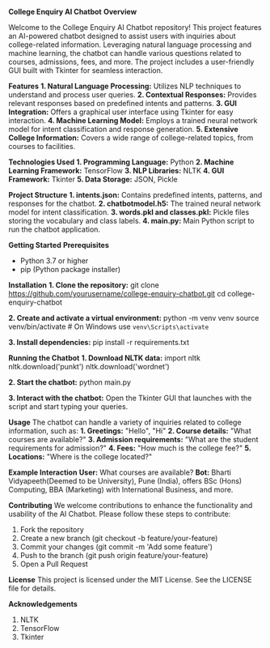 **College Enquiry AI Chatbot**
**Overview**

Welcome to the College Enquiry AI Chatbot repository! This project features an AI-powered chatbot designed to assist users with inquiries about college-related information. Leveraging natural language processing and machine learning, the chatbot can handle various questions related to courses, admissions, fees, and more. The project includes a user-friendly GUI built with Tkinter for seamless interaction.

**Features**
**1. Natural Language Processing:** Utilizes NLP techniques to understand and process user queries.
**2. Contextual Responses:** Provides relevant responses based on predefined intents and patterns.
**3. GUI Integration:** Offers a graphical user interface using Tkinter for easy interaction.
**4. Machine Learning Model:** Employs a trained neural network model for intent classification and response generation.
**5. Extensive College Information:** Covers a wide range of college-related topics, from courses to facilities.

**Technologies Used**
**1. Programming Language:** Python
**2. Machine Learning Framework:** TensorFlow
**3. NLP Libraries:** NLTK
**4. GUI Framework:** Tkinter
**5. Data Storage:** JSON, Pickle

**Project Structure**
**1. intents.json:** Contains predefined intents, patterns, and responses for the chatbot.
**2. chatbotmodel.h5:** The trained neural network model for intent classification.
**3. words.pkl and classes.pkl:** Pickle files storing the vocabulary and class labels.
**4. main.py:** Main Python script to run the chatbot application.

**Getting Started**
**Prerequisites**
- Python 3.7 or higher
- pip (Python package installer)

**Installation**
**1. Clone the repository:**
git clone https://github.com/yourusername/college-enquiry-chatbot.git
cd college-enquiry-chatbot

**2. Create and activate a virtual environment:**
python -m venv venv
source venv/bin/activate  # On Windows use `venv\Scripts\activate`

**3. Install dependencies:**
pip install -r requirements.txt

**Running the Chatbot**
**1. Download NLTK data:**
import nltk
nltk.download('punkt')
nltk.download('wordnet')

**2. Start the chatbot:**
python main.py

**3. Interact with the chatbot:**
Open the Tkinter GUI that launches with the script and start typing your queries.

**Usage**
The chatbot can handle a variety of inquiries related to college information, such as:
**1. Greetings:** "Hello", "Hi"
**2. Course details:** "What courses are available?"
**3. Admission requirements:** "What are the student requirements for admission?"
**4. Fees:** "How much is the college fee?"
**5. Locations:** "Where is the college located?"

**Example Interaction**
**User:** What courses are available?
**Bot:** Bharti Vidyapeeth(Deemed to be University), Pune (India), offers BSc (Hons) Computing, BBA (Marketing) with International Business, and more.

**Contributing**
We welcome contributions to enhance the functionality and usability of the AI Chatbot. Please follow these steps to contribute:
1. Fork the repository
2. Create a new branch (git checkout -b feature/your-feature)
3. Commit your changes (git commit -m 'Add some feature')
4. Push to the branch (git push origin feature/your-feature)
5. Open a Pull Request

**License**
This project is licensed under the MIT License. See the LICENSE file for details.

**Acknowledgements**
1. NLTK
2. TensorFlow
3. Tkinter
